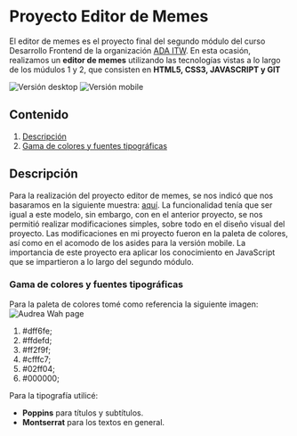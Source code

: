 # Proyecto Editor de Memes

El editor de memes es el proyecto final del segundo módulo del curso Desarrollo Frontend de la organización [ADA ITW](https://adaitw.org/).
En esta ocasión, realizamos un **editor de memes** utilizando las tecnologías vistas a lo largo de los múdulos 1 y 2, que consisten en **HTML5, CSS3, JAVASCRIPT y GIT**

![Versión desktop](./imágenes/generador-de-memes-portada.jpeg)
![Versión mobile](./imágenes/generador-meme-mobile.jpeg)

## Contenido

1. [Descripción](#Descripción)
2. [Gama de colores y fuentes tipográficas](#gama-de-colores)
<!-- [Muestra del proyecto](#muestra-del-proyecto) -->

## Descripción

Para la realización del proyecto editor de memes, se nos indicó que nos basaramos en la siguiente muestra: [aquí](https://frontend-proyecto-meme.adaitw.org/).
La funcionalidad tenía que ser igual a este modelo, sin embargo, con en el anterior proyecto, se nos permitió realizar modificaciones simples, sobre todo en el diseño visual del proyecto.
Las modificaciones en mi proyecto fueron en la paleta de colores, así como en el acomodo de los asides para la versión mobile.
La importancia de este proyecto era aplicar los conocimiento en JavaScript que se impartieron a lo largo del segundo módulo.

### Gama de colores y fuentes tipográficas

Para la paleta de colores tomé como referencia la siguiente imagen:
![Audrea Wah page](./imágenes/paleta-de-colores-editor-de-memes-proyecto.jpeg)
1. #dff6fe;
2. #ffdefd;
3. #ff2f9f;
4. #cfffc7;
5. #02ff04;
6. #000000;

Para la tipografía utilicé:
- **Poppins** para títulos y subtítulos.
- **Montserrat** para los textos en general.

